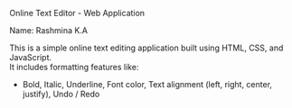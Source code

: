 Online Text Editor - Web Application

Name: Rashmina K.A  


This is a simple online text editing application built using HTML, CSS, and JavaScript.  
It includes formatting features like:
- Bold, Italic, Underline, Font color, Text alignment (left, right, center, justify), Undo / Redo
